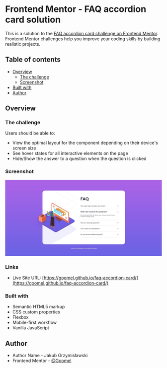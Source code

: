 # Frontend Mentor - FAQ accordion card solution

This is a solution to the [FAQ accordion card challenge on Frontend Mentor](https://www.frontendmentor.io/challenges/faq-accordion-card-XlyjD0Oam). Frontend Mentor challenges help you improve your coding skills by building realistic projects.

## Table of contents

- [Overview](#overview)
  - [The challenge](#the-challenge)
  - [Screenshot](#screenshot)
- [Built with](#built-with)
- [Author](#author)

## Overview

### The challenge

Users should be able to:

- View the optimal layout for the component depending on their device's screen size
- See hover states for all interactive elements on the page
- Hide/Show the answer to a question when the question is clicked

### Screenshot

![Screenshot](./images/screenshot.JPG)

### Links

- Live Site URL: [https://goomel.github.io/faq-accordion-card/](https://goomel.github.io/faq-accordion-card/)

### Built with

- Semantic HTML5 markup
- CSS custom properties
- Flexbox
- Mobile-first workflow
- Vanilla JavaScript

## Author

- Author Name - Jakub Grzymisławski
- Frontend Mentor - [@Goomel](https://www.frontendmentor.io/profile/Goomel)
